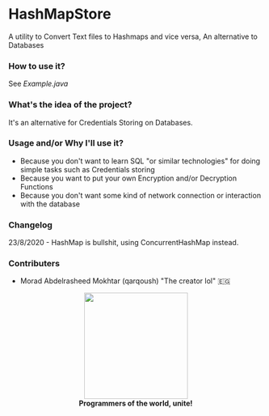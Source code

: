 # HashMapStore
A utility to Convert Text files to Hashmaps and vice versa, An alternative to Databases

### **How to use it?**
See *Example.java*

### **What's the idea of the project?**
It's an alternative for Credentials Storing on Databases.

### **Usage and/or Why I'll use it?**
* Because you don't want to learn SQL "or similar technologies" for doing simple tasks such as Credentials storing<br>
* Because you want to put your own Encryption and/or Decryption Functions<br>
* Because you don't want some kind of network connection or interaction with the database<br>

### **Changelog**
23/8/2020 - HashMap is bullshit, using ConcurrentHashMap instead.

### **Contributers**
* Morad Abdelrasheed Mokhtar (qarqoush) "The creator lol" 🇪🇬

<p align="center">
<img width="205" height="210" src="https://i.ya-webdesign.com/images/badge-transparent-communist-1.png">
<br>
<b>Programmers of the world, unite!</b>
</p>
